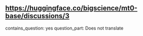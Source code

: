 ## https://huggingface.co/bigscience/mt0-base/discussions/3

contains_question: yes
question_part: Does not translate